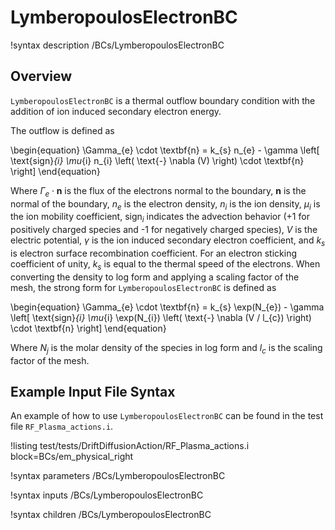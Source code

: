 # LymberopoulosElectronBC

!syntax description /BCs/LymberopoulosElectronBC

## Overview

`LymberopoulosElectronBC` is a thermal outflow boundary condition with the addition of ion induced secondary electron energy.

The outflow is defined as

\begin{equation}
\Gamma_{e} \cdot \textbf{n} = k_{s} n_{e} - \gamma \left[ \text{sign}_{i} \mu_{i} n_{i}
\left( 
 \text{-} \nabla (V) 
\right) 
\cdot \textbf{n} \right]
\end{equation}

Where $\Gamma_{e} \cdot \textbf{n}$ is the flux of the electrons normal to the boundary, $\textbf{n}$ is the normal of the boundary, $n_{e}$ is the electron density, $n_{i}$ is the ion density, $\mu_{i}$ is the ion mobility coefficient, $\text{sign}_{i}$ indicates the advection behavior ($\text{+}1$ for positively charged species and $\text{-}1$ for negatively charged species), $V$ is the electric potential, $\gamma$ is the ion induced secondary electron coefficient, and $k_{s}$ is electron surface recombination coefficient. For an electron sticking coefficient of unity, $k_{s}$ is equal to the thermal speed of the electrons. When converting the density to log form and applying a scaling factor of the mesh, the strong form for `LymberopoulosElectronBC` is defined as

\begin{equation}
\Gamma_{e} \cdot \textbf{n} = k_{s} \exp(N_{e}) - \gamma \left[ \text{sign}_{i} \mu_{i} \exp(N_{i})
\left( 
 \text{-} \nabla (V / l_{c})
 \right) 
  \cdot \textbf{n} \right]
\end{equation}

Where $N_{j}$ is the molar density of the species in log form and
$l_{c}$ is the scaling factor of the mesh.

## Example Input File Syntax

An example of how to use `LymberopoulosElectronBC` can be found in the
test file `RF_Plasma_actions.i`.

!listing test/tests/DriftDiffusionAction/RF_Plasma_actions.i block=BCs/em_physical_right

!syntax parameters /BCs/LymberopoulosElectronBC

!syntax inputs /BCs/LymberopoulosElectronBC

!syntax children /BCs/LymberopoulosElectronBC
